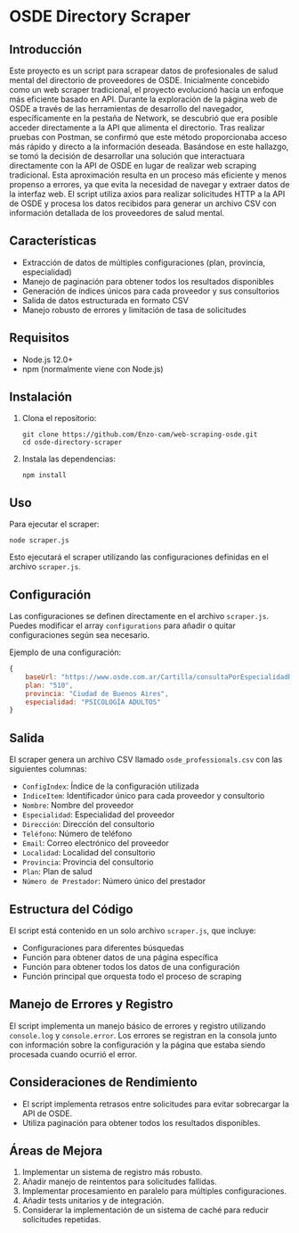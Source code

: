 # OSDE Directory Scraper

## Introducción

Este proyecto es un script para scrapear datos de profesionales de salud mental del directorio de proveedores de OSDE. Inicialmente concebido como un web scraper tradicional, el proyecto evolucionó hacia un enfoque más eficiente basado en API.
Durante la exploración de la página web de OSDE a través de las herramientas de desarrollo del navegador, específicamente en la pestaña de Network, se descubrió que era posible acceder directamente a la API que alimenta el directorio. Tras realizar pruebas con Postman, se confirmó que este método proporcionaba acceso más rápido y directo a la información deseada.
Basándose en este hallazgo, se tomó la decisión de desarrollar una solución que interactuara directamente con la API de OSDE en lugar de realizar web scraping tradicional. Esta aproximación resulta en un proceso más eficiente y menos propenso a errores, ya que evita la necesidad de navegar y extraer datos de la interfaz web.
El script utiliza axios para realizar solicitudes HTTP a la API de OSDE y procesa los datos recibidos para generar un archivo CSV con información detallada de los proveedores de salud mental.

## Características

- Extracción de datos de múltiples configuraciones (plan, provincia, especialidad)
- Manejo de paginación para obtener todos los resultados disponibles
- Generación de índices únicos para cada proveedor y sus consultorios
- Salida de datos estructurada en formato CSV
- Manejo robusto de errores y limitación de tasa de solicitudes

## Requisitos

- Node.js 12.0+
- npm (normalmente viene con Node.js)

## Instalación

1. Clona el repositorio:

   ```
   git clone https://github.com/Enzo-cam/web-scraping-osde.git
   cd osde-directory-scraper
   ```

2. Instala las dependencias:
   ```
   npm install
   ```

## Uso

Para ejecutar el scraper:

```
node scraper.js
```

Esto ejecutará el scraper utilizando las configuraciones definidas en el archivo `scraper.js`.

## Configuración

Las configuraciones se definen directamente en el archivo `scraper.js`. Puedes modificar el array `configurations` para añadir o quitar configuraciones según sea necesario.

Ejemplo de una configuración:

```javascript
{
    baseUrl: "https://www.osde.com.ar/Cartilla/consultaPorEspecialidadRemote.ashx?metodo=ObtenerParaCartillaMedica&rubros=2&rubroId=2&provinciaId=1&provinciaTipo=METRO&provinciaNombre=Ciudad%20de%20Buenos%20Aires&localidadId=0&localidadNombre=Todas%20las%20localidades&planId=51&planNombre=510&especialidadId=810&especialidadNombre=Psicolog%C3%ADa%20adultos&filialId=&hiddenLat=&hiddenLng=&textDireccion=&textNombre=&txtFecha=&ordenador=&hidDetalleNombre=&hidDetalleDireccion=&hidDetalleTelefono=&hidDetalleObservacion=&hidDetalleEspecialidad=&hidDetalleLatitud=&hidDetalleLongitud=&prestadoresEnLista=0&modalidadAtencion=2",
    plan: "510",
    provincia: "Ciudad de Buenos Aires",
    especialidad: "PSICOLOGÍA ADULTOS"
}
```

## Salida

El scraper genera un archivo CSV llamado `osde_professionals.csv` con las siguientes columnas:

- `ConfigIndex`: Índice de la configuración utilizada
- `IndiceItem`: Identificador único para cada proveedor y consultorio
- `Nombre`: Nombre del proveedor
- `Especialidad`: Especialidad del proveedor
- `Dirección`: Dirección del consultorio
- `Teléfono`: Número de teléfono
- `Email`: Correo electrónico del proveedor
- `Localidad`: Localidad del consultorio
- `Provincia`: Provincia del consultorio
- `Plan`: Plan de salud
- `Número de Prestador`: Número único del prestador

## Estructura del Código

El script está contenido en un solo archivo `scraper.js`, que incluye:

- Configuraciones para diferentes búsquedas
- Función para obtener datos de una página específica
- Función para obtener todos los datos de una configuración
- Función principal que orquesta todo el proceso de scraping

## Manejo de Errores y Registro

El script implementa un manejo básico de errores y registro utilizando `console.log` y `console.error`. Los errores se registran en la consola junto con información sobre la configuración y la página que estaba siendo procesada cuando ocurrió el error.

## Consideraciones de Rendimiento

- El script implementa retrasos entre solicitudes para evitar sobrecargar la API de OSDE.
- Utiliza paginación para obtener todos los resultados disponibles.

## Áreas de Mejora

1. Implementar un sistema de registro más robusto.
2. Añadir manejo de reintentos para solicitudes fallidas.
3. Implementar procesamiento en paralelo para múltiples configuraciones.
4. Añadir tests unitarios y de integración.
5. Considerar la implementación de un sistema de caché para reducir solicitudes repetidas.
